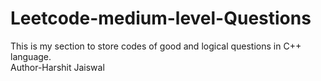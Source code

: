 # Leetcode-medium-level-Questions
This is my section to store codes of good and logical questions in C++ language.
<br>
Author-Harshit Jaiswal
